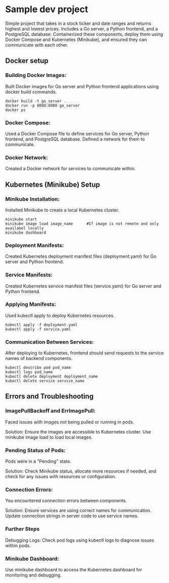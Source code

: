 # Sample dev project

Simple project that takes in a stock ticker and date ranges and returns highest and lowest prices. Includes a Go server, a Python frontend, and a PostgreSQL database. Containerized these components, deploy them using Docker Compose and Kubernetes (Minikube), and ensured they can communicate with each other.

## Docker setup
### Building Docker Images:
Built Docker images for Go server and Python frontend applications using docker build commands.
```
docker build -t go_server .
docker run -p 8080:8080 go_server
docker ps
```

### Docker Compose:
Used a Docker Compose file to define services for Go server, Python frontend, and PostgreSQL database. Defined a network for them to communicate.

### Docker Network:
Created a Docker network for services to communicate within.

## Kubernetes (Minikube) Setup
### Minikube Installation:
Installed Minikube to create a local Kubernetes cluster.

```
minikube start
minikube image load image_name      #If image is not remote and only availabel locally
minikube dashboard
```
### Deployment Manifests:
Created Kubernetes deployment manifest files (deployment.yaml) for Go server and Python frontend.

### Service Manifests:
Created Kubernetes service manifest files (service.yaml) for Go server and Python frontend.

### Applying Manifests:
Used kubectl apply to deploy Kubernetes resources.
```
kubectl apply -f deployment.yaml
kubectl apply -f service.yaml
```

### Communication Between Services:
After deploying to Kubernetes, frontend should send requests to the service names of backend components.
```kubectl get pods
kubectl describe pod pod_name
kubectl logs pod_name
kubectl delete deployment deployment_name
kubectl delete service service_name
```

## Errors and Troubleshooting
### ImagePullBackoff and ErrImagePull:
Faced issues with images not being pulled or running in pods.

Solution: Ensure the images are accessible to Kubernetes cluster. Use minikube image load to load local images.
### Pending Status of Pods:
Pods were in a "Pending" state.

Solution: Check Minikube status, allocate more resources if needed, and check for any issues with resources or configuration.
### Connection Errors:
You encountered connection errors between components.

Solution: Ensure services are using correct names for communication. Update connection strings in  server code to use service names.
### Further Steps
Debugging Logs:
Check pod logs using kubectl logs to diagnose issues within pods.

### Minikube Dashboard:
Use minikube dashboard to access the Kubernetes dashboard for monitoring and debugging.